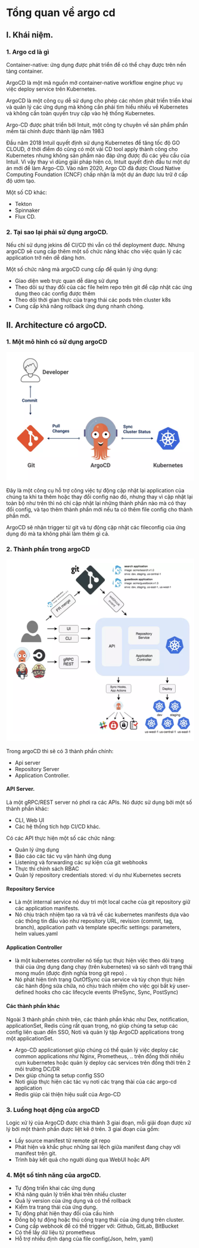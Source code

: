 # Tổng quan về argo cd 
## I. Khái niệm. 
### 1. Argo cd là gì
Container-native: ứng dụng được phát triển để có thể chạy được trên nền tảng container.

ArgoCD là một mã nguồn mở container-native workflow engine phục vụ việc deploy service trên Kubernetes.

ArgoCD là một công cụ dễ sử dụng cho phép các nhóm phát triển triển khai và quản lý các ứng dụng mà không cần phải tìm hiểu nhiều về Kubernetes và không cần toàn quyền truy cập vào hệ thống Kubernetes.

Argo-CD được phát triển bởi Intuit, một công ty chuyên về sản phẩm phần mềm tài chính được thành lập năm 1983

Đầu năm 2018 Intuil quyết định sử dụng Kubernetes để tăng tốc độ GO CLOUD, ở thời điểm đó cũng có một vài CD tool apply thành công cho Kubernetes nhưng không sản phẩm nào đáp ứng được đủ các yêu cầu của Intuil. Vì vậy thay vì dùng giải pháp hiện có, Intuit quyết định đầu tư một dự án mới để làm Argo-CD. Vào năm 2020, Argo CD đã được Cloud Native Computing Foundation (CNCF) chấp nhận là một dự án được lưu trữ ở cấp độ ươm tạo.

Một số CD khác:
- Tekton 
- Spinnaker
- Flux CD. 

### 2. Tại sao lại phải sử dụng argoCD.
Nếu chỉ sử dụng jekins để CI/CD thì vẫn có thể deployment được. Nhưng argoCD sẽ cung cấp thêm một số chức năng khác cho việc quản lý các application trở nên dễ dàng hơn.

Một số chức năng mà argoCD cung cấp để quản lý ứng dụng:
- Giao diện web trực quan dễ dàng sử dụng
- Theo dõi sự thay đổi của các file helm repo trên git để cập nhật các ứng dụng theo các config được thêm 
- Theo dõi thời gian thực của trạng thái các pods trên cluster k8s
- Cung cấp khả năng rollback ứng dụng nhanh chóng.

## II. Architecture có argoCD.
### 1. Một mô hình có sử dụng argoCD

![container runtime](https://github.com/Duc-NA/PythonStudy/blob/main/Document/Document_Images/CICD/01_Architeture_with_argoCD.png)

Đây là một công cụ hỗ trợ công việc tự động cập nhật lại application của chúng ta khi ta thêm hoặc thay đổi config nào đó, nhưng thay vì cập nhật lại toàn bộ như trên thì nó chỉ cập nhật lại những thành phần nào mà có thay đổi config, và tạo thêm thành phần mới nếu ta có thêm file config cho thành phần mới.

ArgoCD sẽ nhận trigger từ git và tự động cập nhật các fileconfig của ứng dụng đó mà ta không phải làm thêm gì cả. 


### 2. Thành phần trong argoCD

![container runtime](https://github.com/Duc-NA/PythonStudy/blob/main/Document/Document_Images/CICD/02_partice_argocd.png)

Trong argoCD thì sẽ có 3 thành phần chính:
- Api server
- Repository Server
- Application Controller.

#### API Server. 
Là một gRPC/REST server nó phơi ra các APIs. Nó được sử dụng bởi một số thành phần khác:
- CLI, Web UI
- Các hệ thống tích hợp CI/CD khác. 

Có các API thực hiện một số các chức năng:
- Quản lý ứng dụng
- Báo cáo các tác vụ vận hành ứng dụng 
- Listening và forwarding các sự kiện của git webhooks 
- Thực thi chính sách RBAC
- Quản lý repository credentials stored: ví dụ như  Kubernetes secrets

#### Repository Service
- Là một internal service nó duy trì một local cache của git repository giữ các application manifests.
- Nó chịu trách nhiệm tạo ra và trả về các kubernetes manifests dựa vào các thông tin đầu vào như repository URL, revision (commit, tag, branch), application path và template specific settings: parameters, helm values.yaml


#### Application Controller
- là một kubernetes controller nó tiếp tục thực hiện việc theo dõi trạng thái của ứng dụng đang chạy (trên kubernetes) và so sánh với trạng thái mong muốn (được định nghĩa trong git repo) . 
- Nó phát hiện tình trạng OutOfSync của service và tùy chọn thực hiện các hành động sửa chữa, nó chịu trách nhiệm cho việc gọi bất kỳ user-defined hooks cho các lifecycle events (PreSync, Sync, PostSync)

#### Các thành phần khác
Ngoài 3 thành phần chính trên, các thành phần khác như Dex, notification, applicationSet, Redis cũng rất quan trọng, nó giúp chúng ta setup các config liên quan đến SSO, Noti và quản lý tập ArgoCD applications trong một applicationSet.

- Argo-CD applicationset giúp chúng có thể quản lý việc deploy các common applications như Nginx, Prometheus, .. trên đồng thời nhiều cụm kubernetes hoặc quản lý deploy các services trên đồng thời trên 2 môi trường DC/DR
- Dex giúp chúng ta setup config SSO
- Noti giúp thực hiện các tác vụ noti các trạng thài của các argo-cd application
- Redis giúp cài thiện hiệu suất của Argo-CD

### 3. Luồng hoạt động của argoCD
Logic xử lý của ArgoCD được chia thành 3 giai đoạn, mỗi giải đoạn được xử lý bởi một thành phần được liệt kê ở trên. 3 giai đoạn của gồm:
- Lấy source manifest từ remote git repo
- Phát hiện và khắc phục những sai lệch giữa manifest đang chạy với manifest trên git.
- Trình bày kết quả cho người dùng qua WebUI hoặc API

### 4. Một số tính năng của argoCD.

- Tự động triển khai các ứng dụng
- Khả năng quản lý triển khai trên nhiều cluster
- Quả lý version của ứng dụng và có thể rollback
- Kiểm tra trạng thái của ứng dụng.
- Tự động phát hiện thay đổi của cấu hình
- Đồng bộ tự động hoặc thủ công trạng thái của ứng dụng trên cluster.
- Cung cấp webhook để có thể trigger với: Github, GitLab, BitBucket
- Có thể lấy dữ liệu từ prometheus 
- Hỗ trợ nhiều định dạng của file config(Json, helm, yaml)